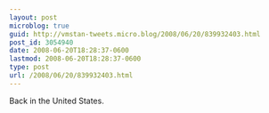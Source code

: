 ```yaml
---
layout: post
microblog: true
guid: http://vmstan-tweets.micro.blog/2008/06/20/839932403.html
post_id: 3054940
date: 2008-06-20T18:28:37-0600
lastmod: 2008-06-20T18:28:37-0600
type: post
url: /2008/06/20/839932403.html
---
```

Back in the United States.
